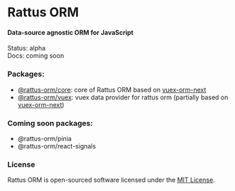 # Rattus ORM

#### Data-source agnostic ORM for JavaScript

Status: alpha  
Docs: coming soon

### Packages:
* [@rattus-orm/core](./packages/core): core of Rattus ORM based on [vuex-orm-next](https://github.com/vuex-orm/vuex-orm-next)
* [@rattus-orm/vuex](./packages/vuex): vuex data provider for rattus orm (partially based on [vuex-orm-next](https://github.com/vuex-orm/vuex-orm-next))

### Coming soon packages:
* @rattus-orm/pinia
* @rattus-orm/react-signals

### License
Rattus ORM is open-sourced software licensed under the [MIT License](./LICENSE).
